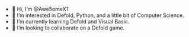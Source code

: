 - 👋 Hi, I’m @Awe5omeX1
- 👀 I’m interested in Defold, Python, and a little bit of Computer Science.
- 🌱 I’m currently learning Defold and Visual Basic.
- 💞️ I’m looking to collaborate on a Defold game.

<!---
Awe5omeX1/Awe5omeX1 is a ✨ special ✨ repository because its `README.md` (this file) appears on your GitHub profile.
You can click the Preview link to take a look at your changes.
--->
